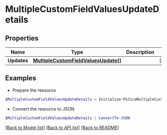 # MultipleCustomFieldValuesUpdateDetails
## Properties

Name | Type | Description | Notes
------------ | ------------- | ------------- | -------------
**Updates** | [**MultipleCustomFieldValuesUpdate[]**](MultipleCustomFieldValuesUpdate.md) |  | [optional] 

## Examples

- Prepare the resource
```powershell
$MultipleCustomFieldValuesUpdateDetails = Initialize-PSJiraMultipleCustomFieldValuesUpdateDetails  -Updates null
```

- Convert the resource to JSON
```powershell
$MultipleCustomFieldValuesUpdateDetails | ConvertTo-JSON
```

[[Back to Model list]](../README.md#documentation-for-models) [[Back to API list]](../README.md#documentation-for-api-endpoints) [[Back to README]](../README.md)

